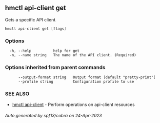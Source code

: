 ## hmctl api-client get

Gets a specific API client.

```
hmctl api-client get [flags]
```

### Options

```
  -h, --help          help for get
  -n, --name string   The name of the API client. (Required)
```

### Options inherited from parent commands

```
      --output-format string   Output format (default "pretty-print")
      --profile string         Configuration profile to use
```

### SEE ALSO

* [hmctl api-client](hmctl_api-client.md)	 - Perform operations on api-client resources

###### Auto generated by spf13/cobra on 24-Apr-2023
